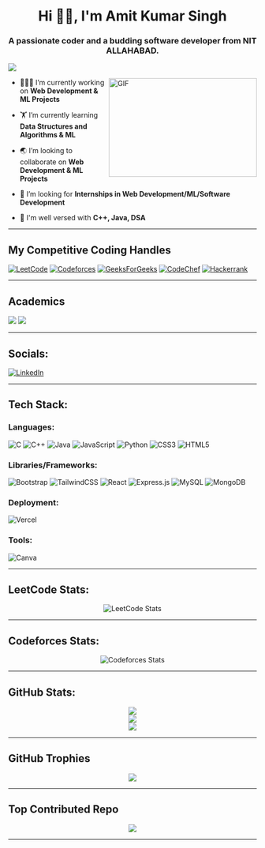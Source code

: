 
<h1 align="center">Hi 👋🏼, I'm Amit Kumar Singh</h1>
<h3 align="center">A passionate coder and a budding software developer from NIT ALLAHABAD.</h3>

![](https://komarev.com/ghpvc/?username=amit885876&color=red&style=flat-square) 

<img align="right" alt="GIF" src="https://github.com/abhisheknaiidu/abhisheknaiidu/blob/master/code.gif?raw=true" width="300" height="200" />

- 👨🏽‍💻 I’m currently working on **Web Development & ML Projects**

- 🏋 I’m currently learning **Data Structures and Algorithms & ML**

- 🌏 I’m looking to collaborate on **Web Development & ML Projects**

- 🤝 I’m looking for **Internships in Web Development/ML/Software Development**

- 💬 I'm well versed with **C++, Java, DSA**

<hr>

## My Competitive Coding Handles

[![LeetCode](https://img.shields.io/badge/LeetCode-000000?style=for-the-badge&logo=LeetCode&logoColor=#d16c06)](https://www.leetcode.com/glam_rider_0703)
[![Codeforces](https://img.shields.io/badge/Codeforces-445f9d?style=for-the-badge&logo=Codeforces&logoColor=white)](https://codeforces.com/profile/glam_rider_0703)
[![GeeksForGeeks](https://img.shields.io/badge/GeeksforGeeks-gray?style=for-the-badge&logo=geeksforgeeks&logoColor=35914c)](https://auth.geeksforgeeks.org/user/in_love_wth_jalebi)
[![CodeChef](https://img.shields.io/badge/CodeChef-%23964B00.svg?style=for-the-badge&logo=CodeChef&logoColor=white)](https://www.codechef.com/users/glam_rider_070)
[![Hackerrank](https://img.shields.io/badge/-Hackerrank-2EC866?style=for-the-badge&logo=HackerRank&logoColor=white)](https://www.hackerrank.com/profile/AMITKUMARSINGH7M)
<hr>

## Academics

<span><img src="https://img.shields.io/badge/NIT ALLAHABAD-BTECH_MECHANICAL-red?style=for-the-badge"></span>
<span><img src="https://img.shields.io/badge/GPA-8.22/10-gold?style=for-the-badge"></span>
<hr>

## Socials:

[![LinkedIn](https://img.shields.io/badge/LinkedIn-0077B5?style=for-the-badge&logo=linkedin&logoColor=white)](https://linkedin.com/in/amit885876)

<hr>

## Tech Stack:

### Languages:
![C](https://img.shields.io/badge/c-%2300599C.svg?style=for-the-badge&logo=c&logoColor=white) ![C++](https://img.shields.io/badge/c++-%2300599C.svg?style=for-the-badge&logo=c%2B%2B&logoColor=white) ![Java](https://img.shields.io/badge/java-%23ED8B00.svg?style=for-the-badge&logo=java&logoColor=white) ![JavaScript](https://img.shields.io/badge/javascript-%23323330.svg?style=for-the-badge&logo=javascript&logoColor=%23F7DF1E)  ![Python](https://img.shields.io/badge/python-3670A0?style=for-the-badge&logo=python&logoColor=ffdd54) ![CSS3](https://img.shields.io/badge/css3-%231572B6.svg?style=for-the-badge&logo=css3&logoColor=white) ![HTML5](https://img.shields.io/badge/html5-%23E34F26.svg?style=for-the-badge&logo=html5&logoColor=white)

### Libraries/Frameworks:

![Bootstrap](https://img.shields.io/badge/bootstrap-%23563D7C.svg?style=for-the-badge&logo=bootstrap&logoColor=white) ![TailwindCSS](https://img.shields.io/badge/tailwindcss-%2338B2AC.svg?style=for-the-badge&logo=tailwind-css&logoColor=white) ![React](https://img.shields.io/badge/react-%2320232a.svg?style=for-the-badge&logo=react&logoColor=%2361DAFB) 
![Express.js](https://img.shields.io/badge/Expressjs-black?style=for-the-badge&logo=three.js&logoColor=white) ![MySQL](https://img.shields.io/badge/mysql-%2300f.svg?style=for-the-badge&logo=mysql&logoColor=white) ![MongoDB](https://img.shields.io/badge/MongoDB-%234ea94b.svg?style=for-the-badge&logo=mongodb&logoColor=white)


### Deployment:
![Vercel](https://img.shields.io/badge/vercel-%23000000.svg?style=for-the-badge&logo=vercel&logoColor=white) 

### Tools:
![Canva](https://img.shields.io/badge/Canva-%2300C4CC.svg?style=for-the-badge&logo=Canva&logoColor=white) 
<hr>

## LeetCode Stats:

<div align="center">
 
![LeetCode Stats](https://leetcode.card.workers.dev/glam_rider_0703?theme=auto&font=baloo&extension=null)
 
</div>

<hr>

## Codeforces Stats:

<div align="center">
 
![Codeforces Stats](https://codeforces-readme-stats.vercel.app/api/card?username=glam_rider_0703)
 
</div>
<hr>

## GitHub Stats:
<div align="center">

![](https://github-readme-stats.vercel.app/api?username=amit885876&theme=tokyonight&hide_border=false&include_all_commits=true&count_private=false)<br/>
![](https://github-readme-streak-stats.herokuapp.com/?user=amit885876&theme=tokyonight&hide_border=false)<br/>
![](https://github-readme-stats.vercel.app/api/top-langs/?username=amit885876&theme=tokyonight&hide_border=false&include_all_commits=true&count_private=false&layout=compact)
 
</div>
<hr>

## GitHub Trophies
<div align="center">

![](https://github-profile-trophy.vercel.app/?username=amit885876&theme=monokai&no-frame=false&no-bg=true&margin-w=4)

</div>
<hr>

## Top Contributed Repo
<div align="center">

![](https://github-contributor-stats.vercel.app/api?username=amit885876&limit=5&theme=tokyonight&combine_all_yearly_contributions=true)

</div>

<div align="center">
 
 </div>
 
<hr>
